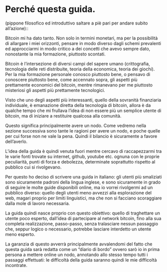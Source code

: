 # Perché questa guida.


(pippone filosofico ed introduttivo saltare a piè pari per andare subito all’azione)::

Bitcoin mi ha dato tanto. Non solo in termini monetari, ma per la possibilità di allargare i miei orizzonti, pensare in modo diverso dagli schemi prevalenti ed approcciarmi in modo critico a dei concetti che avevo sempre dato, nonostante la mia formazione, piuttosto scontati. 


Bitcoin è l’intersezione di diversi campi del sapere umano (crittografia, tecnologia delle reti distribuite, teoria della economica, teoria dei giochi). Per la mia formazione personale conosco piuttosto bene, o pensavo di conoscere piuttosto bene, come accennato sopra, gli aspetti più prettamente economici del bitcoin, mentre rimanevano per me piuttosto misteriosi gli aspetti più prettamente tecnologici. 


Visto che uno degli aspetti più interessanti, quello della sovranità finanziaria individuale, è emanazione diretta della tecnologia di bitcoin, allora è da qualche tempo che mi frullava l’idea di non essere più un semplice utente di bitcoin, ma di iniziare a restituire qualcosa alla comunità.


Questo significa principalmente avere un nodo. Come vedremo nella sezione successiva sono tante le ragioni per avere un nodo, e poche quelle per cui forse non ne vale la pena. Quindi il bilancio è sicuramente a favore dell’averlo. 


L’idea della guida è quindi venuta fuori mentre cercavo di raccapezzarmi tra le varie fonti trovate su internet, github, youtube etc. ognuna con le proprie peculiarità, punti di forza e debolezza, determinate soprattutto rispetto al pubblico cui si rivolgevano. 


Per questo ho deciso di scrivere una guida in italiano: gli utenti più smaliziati sono sicuramente padroni della lingua inglese, e sono sicuramente in grado di seguire le molte guide disponibili online, ma io vorrei rivolgermi ad un pubblico diverso: quello degli utenti meno avvezzi alla esplorazione del web, magari proprio per limiti linguistici, ma che non si facciano scoraggiare dalla mole di lavoro necessaria. 


La guida quindi nasce proprio con questo obiettivo: quello di traghettare un utente poco esperto, dall’idea di partecipare al network bitcoin, fino alla sua completa realizzazione, passo-passo, senza tralasciare nessun passaggio che, seppur logico o necessario, potrebbe lasciare interdetto un utente meno esperto. 


La garanzia di questo avverrà principalmente avvalendomi del fatto che questa guida sarà redatta come un “diario di bordo” ovvero sarò io in prima persona a mettere online un nodo, annotando allo stesso tempo tutti i passaggi effettuati: le difficoltà della guida saranno quindi le mie difficoltà incontrate. 

